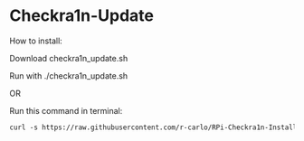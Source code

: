 # Checkra1n-Update

How to install:

Download checkra1n_update.sh

Run with ./checkra1n_update.sh

OR

Run this command in terminal: 

```html
curl -s https://raw.githubusercontent.com/r-carlo/RPi-Checkra1n-Install-Updater/master/checkra1n_update.sh | sudo bash
```
